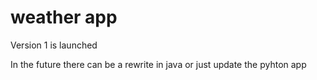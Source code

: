 # weather app

Version 1 is launched

In the future there can be a rewrite in java or just update the pyhton app

